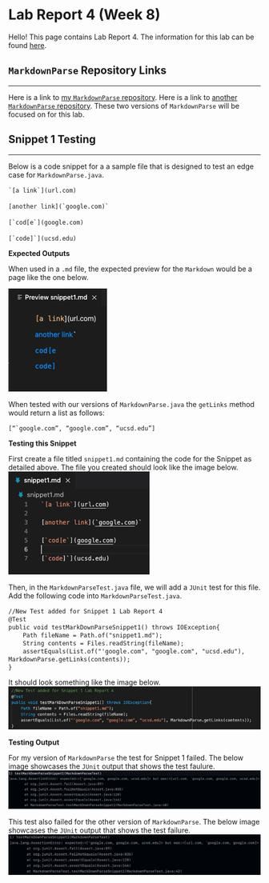 # Lab Report 4 (Week 8)


Hello! This page contains Lab Report 4. The information for this lab can be found [here](https://ucsd-cse15l-w22.github.io/week/week8/#week-8-lab-report).

## `MarkdownParse` Repository Links
---

Here is a link to [my `MarkdownParse` repository](https://github.com/aryand10/markdown-parse). Here is a link to [another `MarkdownParse` repository](https://github.com/yi113/markdown-parse). These two versions of `MarkdownParse` will be focused on for this lab. 

## Snippet 1 Testing 
---

Below is a code snippet for a a sample file that is designed to test an edge case for `MarkdownParse.java`. 

```
`[a link`](url.com)

[another link](`google.com)`

[`cod[e`](google.com)

[`code]`](ucsd.edu)
```

**Expected Outputs**

When used in a `.md` file, the expected preview for the `Markdown` would be a page like the one below. 

![Image](Snippet1MarkdownPreview.jpg)

When tested with our versions of `MarkdownParse.java` the `getLinks` method would return a list as follows:
```
[“`google.com”, “google.com”, “ucsd.edu”]
```

**Testing this Snippet**

First create a file titled `snippet1.md` containing the code for the Snippet as detailed above. The file you created should look like the image below.
![Image](Snippet1File.jpg)

Then, in the `MarkdownParseTest.java` file, we will add a `JUnit` test for this file. Add the following code into `MarkdownParseTest.java`.
```
//New Test added for Snippet 1 Lab Report 4
@Test
public void testMarkDownParseSnippet1() throws IOException{
    Path fileName = Path.of("snippet1.md");
    String contents = Files.readString(fileName);
    assertEquals(List.of("'google.com", "google.com", "ucsd.edu"), MarkdownParse.getLinks(contents));
}
```
It should look something like the image below.
![Image](Snippet1JUnitTest.jpg)

**Testing Output**

For my version of `MarkdownParse` the test for Snippet 1 failed. The below image showcases the `JUnit` output that shows the test faulure.
![Image](Snippet1MyOutput.jpg)

This test also failed for the other version of `MarkdownParse`. The below image showcases the `JUnit` output that shows the test failure.
![Image](Snippet1OtherOutput.jpg)





